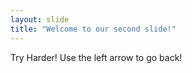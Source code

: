 ```yaml
---
layout: slide
title: "Welcome to our second slide!"
---
```

Try Harder!
Use the left arrow to go back!
